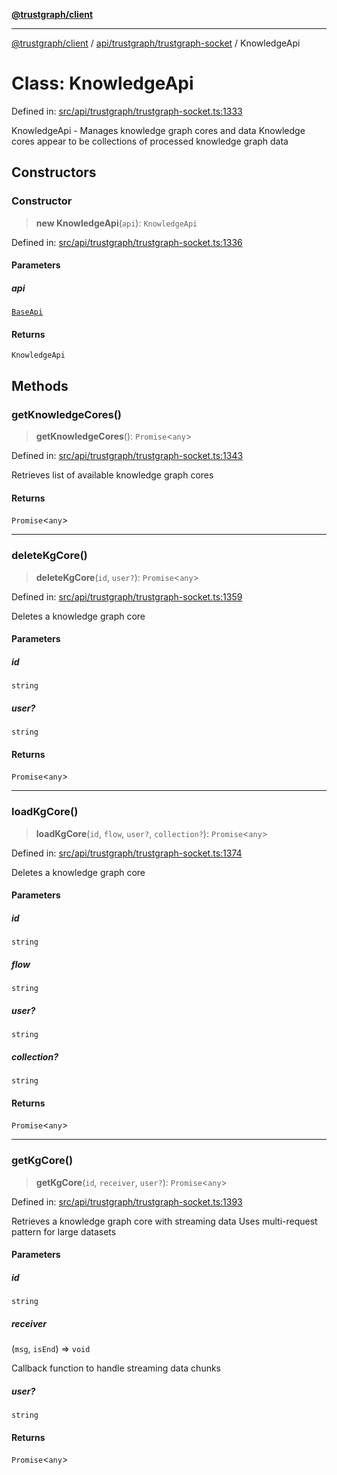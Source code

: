 [**@trustgraph/client**](../../../../README.md)

***

[@trustgraph/client](../../../../README.md) / [api/trustgraph/trustgraph-socket](../README.md) / KnowledgeApi

# Class: KnowledgeApi

Defined in: [src/api/trustgraph/trustgraph-socket.ts:1333](https://github.com/trustgraph-ai/trustgraph-ts-client/blob/24d0d0886a310c1fecf9e6fc95cd3a24cf32c92e/src/api/trustgraph/trustgraph-socket.ts#L1333)

KnowledgeApi - Manages knowledge graph cores and data
Knowledge cores appear to be collections of processed knowledge graph data

## Constructors

### Constructor

> **new KnowledgeApi**(`api`): `KnowledgeApi`

Defined in: [src/api/trustgraph/trustgraph-socket.ts:1336](https://github.com/trustgraph-ai/trustgraph-ts-client/blob/24d0d0886a310c1fecf9e6fc95cd3a24cf32c92e/src/api/trustgraph/trustgraph-socket.ts#L1336)

#### Parameters

##### api

[`BaseApi`](BaseApi.md)

#### Returns

`KnowledgeApi`

## Methods

### getKnowledgeCores()

> **getKnowledgeCores**(): `Promise`\<`any`\>

Defined in: [src/api/trustgraph/trustgraph-socket.ts:1343](https://github.com/trustgraph-ai/trustgraph-ts-client/blob/24d0d0886a310c1fecf9e6fc95cd3a24cf32c92e/src/api/trustgraph/trustgraph-socket.ts#L1343)

Retrieves list of available knowledge graph cores

#### Returns

`Promise`\<`any`\>

***

### deleteKgCore()

> **deleteKgCore**(`id`, `user?`): `Promise`\<`any`\>

Defined in: [src/api/trustgraph/trustgraph-socket.ts:1359](https://github.com/trustgraph-ai/trustgraph-ts-client/blob/24d0d0886a310c1fecf9e6fc95cd3a24cf32c92e/src/api/trustgraph/trustgraph-socket.ts#L1359)

Deletes a knowledge graph core

#### Parameters

##### id

`string`

##### user?

`string`

#### Returns

`Promise`\<`any`\>

***

### loadKgCore()

> **loadKgCore**(`id`, `flow`, `user?`, `collection?`): `Promise`\<`any`\>

Defined in: [src/api/trustgraph/trustgraph-socket.ts:1374](https://github.com/trustgraph-ai/trustgraph-ts-client/blob/24d0d0886a310c1fecf9e6fc95cd3a24cf32c92e/src/api/trustgraph/trustgraph-socket.ts#L1374)

Deletes a knowledge graph core

#### Parameters

##### id

`string`

##### flow

`string`

##### user?

`string`

##### collection?

`string`

#### Returns

`Promise`\<`any`\>

***

### getKgCore()

> **getKgCore**(`id`, `receiver`, `user?`): `Promise`\<`any`\>

Defined in: [src/api/trustgraph/trustgraph-socket.ts:1393](https://github.com/trustgraph-ai/trustgraph-ts-client/blob/24d0d0886a310c1fecf9e6fc95cd3a24cf32c92e/src/api/trustgraph/trustgraph-socket.ts#L1393)

Retrieves a knowledge graph core with streaming data
Uses multi-request pattern for large datasets

#### Parameters

##### id

`string`

##### receiver

(`msg`, `isEnd`) => `void`

Callback function to handle streaming data chunks

##### user?

`string`

#### Returns

`Promise`\<`any`\>
